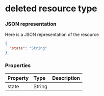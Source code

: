# deleted resource type



### JSON representation

Here is a JSON representation of the resource

<!-- {
  "blockType": "resource",
  "optionalProperties": [

  ],
  "@odata.type": "microsoft.graph.deleted"
}-->

```json
{
  "state": "String"
}

```
### Properties
| Property	   | Type	|Description|
|:---------------|:--------|:----------|
|state|String||

<!-- uuid: b7a4e876-51cf-4753-9718-85dfaa53f106
2015-10-16 01:35:16 UTC -->
<!-- {
  "type": "#page.annotation",
  "description": "deleted resource",
  "keywords": "",
  "section": "documentation",
  "tocPath": ""
}-->